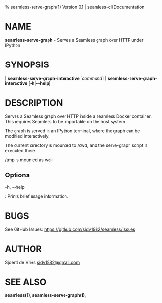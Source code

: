 % seamless-serve-graph(1) Version 0.1 | seamless-cli Documentation

NAME
====

**seamless-serve-graph** - Serves a Seamless graph over HTTP under IPython

SYNOPSIS
========

| **seamless-serve-graph-interactive** \[_command_]
| **seamless-serve-graph-interactive** \[**-h**|**--help**]

DESCRIPTION
===========

Serves a Seamless graph over HTTP inside a seamless Docker container.
This requires Seamless to be importable on the host system

The graph is served in an IPython terminal, where the graph can be modified interactively.

The current directory is mounted to /cwd, and the serve-graph script is executed there

/tmp is mounted as well


Options
-------

-h, --help

:   Prints brief usage information.


BUGS
====

See GitHub Issues: <https://github.com/sjdv1982/seamless/issues>

AUTHOR
======

Sjoerd de Vries <sjdv1982@gmail.com>

SEE ALSO
========

**seamless(1)**, **seamless-serve-graph(1)**,